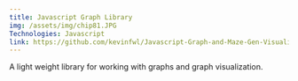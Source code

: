 ```yaml
---
title: Javascript Graph Library
img: /assets/img/chip81.JPG
Technologies: Javascript
link: https://github.com/kevinfwl/Javascript-Graph-and-Maze-Gen-Visualizer
---
```


A light weight library for working with graphs and graph visualization. 